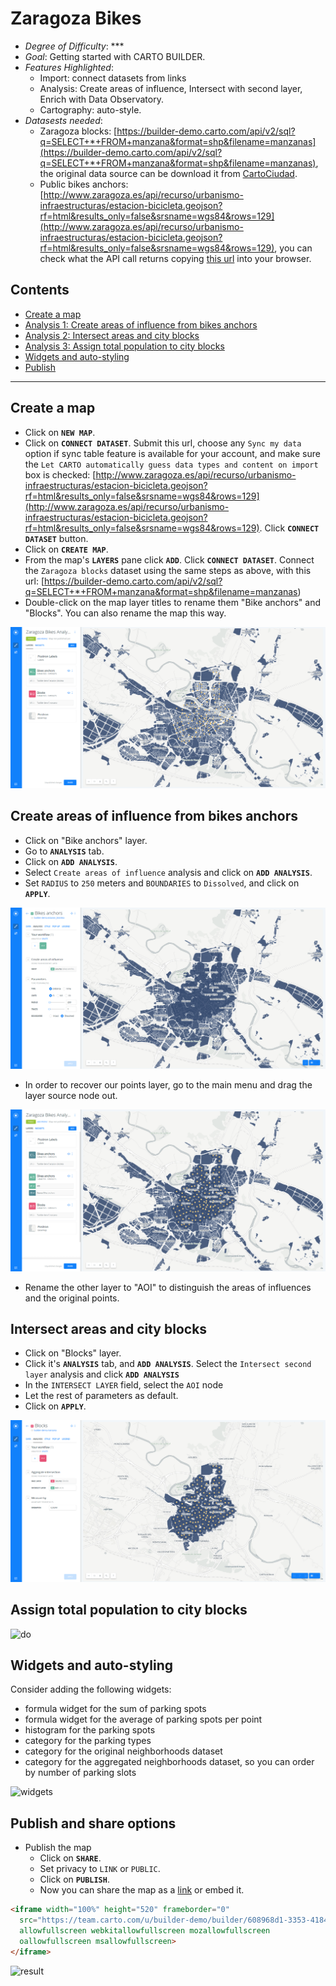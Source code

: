 # Zaragoza Bikes

* *Degree of Difficulty*: ***
* *Goal*: Getting started with CARTO BUILDER.
* *Features Highlighted*:
  * Import: connect datasets from links
  * Analysis: Create areas of influence, Intersect with second layer, Enrich with Data Observatory.
  * Cartography: auto-style.
* *Datasests needed*:
  - Zaragoza blocks: [https://builder-demo.carto.com/api/v2/sql?q=SELECT+*+FROM+manzana&format=shp&filename=manzanas](https://builder-demo.carto.com/api/v2/sql?q=SELECT+*+FROM+manzana&format=shp&filename=manzanas), the original data source can be download it from [CartoCiudad](http://datos.gob.es/es/catalogo/e00125901-cartociudad).
  - Public bikes anchors: [http://www.zaragoza.es/api/recurso/urbanismo-infraestructuras/estacion-bicicleta.geojson?rf=html&results_only=false&srsname=wgs84&rows=129](http://www.zaragoza.es/api/recurso/urbanismo-infraestructuras/estacion-bicicleta.geojson?rf=html&results_only=false&srsname=wgs84&rows=129), you can check what the API call returns copying [this url](http://www.zaragoza.es/api/recurso/urbanismo-infraestructuras/estacion-bicicleta?rf=html&results_only=false&srsname=wgs84&rows=129) into your browser.

## Contents

- [Create a map](#map)
- [Analysis 1: Create areas of influence from bikes anchors](#aoi)
- [Analysis 2: Intersect areas and city blocks](#intersect)
- [Analysis 3: Assign total population to city blocks](#do)
- [Widgets and auto-styling](#widgets)
- [Publish](#publish)

<hr>

## Create a map <a name="map"></a>

* Click on **`NEW MAP`**.
* Click on **`CONNECT DATASET`**. Submit this url, choose any `Sync my data` option if sync table feature is available for your account, and make sure the `Let CARTO automatically guess data types and content on import` box is checked: [http://www.zaragoza.es/api/recurso/urbanismo-infraestructuras/estacion-bicicleta.geojson?rf=html&results_only=false&srsname=wgs84&rows=129](http://www.zaragoza.es/api/recurso/urbanismo-infraestructuras/estacion-bicicleta.geojson?rf=html&results_only=false&srsname=wgs84&rows=129). Click **`CONNECT DATASET`** button.
* Click on **`CREATE MAP`**.
* From the map's **`LAYERS`** pane click **`ADD`**. Click **`CONNECT DATASET`**. Connect the `Zaragoza blocks` dataset using the same steps as above, with this url: [https://builder-demo.carto.com/api/v2/sql?q=SELECT+*+FROM+manzana&format=shp&filename=manzanas)
* Double-click on the map layer titles to rename them "Bike anchors" and "Blocks". You can also rename the map this way.

![layers](imgs/zgzbikes/01-layers.png)


## Create areas of influence from bikes anchors <a name="aoi"></a>

* Click on "Bike anchors" layer.
* Go to **`ANALYSIS`** tab.
* Click on **`ADD ANALYSIS`**.
* Select `Create areas of influence` analysis and click on **`ADD ANALYSIS`**.
* Set `RADIUS` to `250` meters and `BOUNDARIES` to `Dissolved`, and click on **`APPLY`**.

![aoi](imgs/zgzbikes/02-aoi.png)

* In order to recover our points layer, go to the main menu and drag the layer source node out.

![aoi](imgs/zgzbikes/03-node.png)

* Rename the other layer to "AOI" to distinguish the areas of influences and the original points.


## Intersect areas and city blocks <a name="intersect"></a>

* Click on "Blocks" layer.
* Click it's **`ANALYSIS`** tab, and **`ADD ANALYSIS`**. Select the `Intersect second layer` analysis and click **`ADD ANALYSIS`**
* In the `INTERSECT LAYER` field, select the `AOI` node
* Let the rest of parameters as default.
* Click on **`APPLY`**.

![intersect](imgs/zgzbikes/04-intersect.png)


## Assign total population to city blocks <a name="do"></a>

![do](imgs/zgzbikes/05-do.png)


## Widgets and auto-styling <a name="widgets"></a>

Consider adding the following widgets:

* formula widget for the sum of parking spots
* formula widget for the average of parking spots per point
* histogram for the parking spots
* category for the parking types
* category for the original neighborhoods dataset
* category for the aggregated neighborhoods dataset, so you can order by number of parking slots

![widgets](imgs/zgzbikes/06-widgets.png)


## Publish and share options <a name="publish"></a>

* Publish the map
  * Click on **`SHARE`**.
  * Set privacy to `LINK` or `PUBLIC`.
  * Click on **`PUBLISH`**.
  * Now you can share the map as a [link](https://team.carto.com/u/builder-demo/builder/608968d1-3353-4184-833d-e1c67428beff/embed) or embed it.


```html
<iframe width="100%" height="520" frameborder="0"
  src="https://team.carto.com/u/builder-demo/builder/608968d1-3353-4184-833d-e1c67428beff/embed"
  allowfullscreen webkitallowfullscreen mozallowfullscreen
  oallowfullscreen msallowfullscreen>
</iframe>
```


![result](imgs/zgzbikes/07-result.png)
